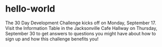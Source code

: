 # hello-world
The 30 Day Development Challenge kicks off on Monday, September 17. Visit the Information Table in the Jacksonville Cafe Hallway on Thursday, September 30 to get answers to questions you might have about how to sign up and how this challenge benefits you!
